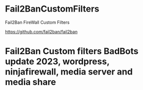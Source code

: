 # Fail2BanCustomFilters
Fail2Ban FireWall Custom Filters

https://github.com/fail2ban/fail2ban

# Fail2Ban Custom filters BadBots update 2023, wordpress, ninjafirewall, media server and media share

